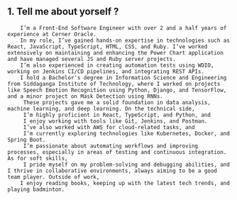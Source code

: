 
## 1. Tell me about yorself ?
   
        I’m a Front-End Software Engineer with over 2 and a half years of experience at Cerner Oracle. 
        In my role, I’ve gained hands-on expertise in technologies such as React, JavaScript, TypeScript, HTML, CSS, and Ruby. I’ve worked extensively on maintaining and enhancing the Power Chart application and have managed several JS and Ruby server projects. 
        I’m also experienced in creating automation tests using WDIO, working on Jenkins CI/CD pipelines, and integrating REST APIs. 
        I hold a Bachelor's degree in Information Science and Engineering from Siddaganga Institute of Technology, where I worked on projects like Speech Emotion Recognition using Python, Django, and TensorFlow, and a minor project on Mask Detection using RNNs.
         These projects gave me a solid foundation in data analysis, machine learning, and deep learning. On the technical side, 
         I’m highly proficient in React, TypeScript, and Python, and 
         I enjoy working with tools like Git, Jenkins, and Postman. 
         I’ve also worked with AWS for cloud-related tasks, and 
         I’m currently exploring technologies like Kubernetes, Docker, and Spring Boot. 
         I’m passionate about automating workflows and improving processes, especially in areas of testing and continuous integration. As for soft skills, 
         I pride myself on my problem-solving and debugging abilities, and I thrive in collaborative environments, always aiming to be a good team player. Outside of work,
        I enjoy reading books, keeping up with the latest tech trends, and playing badminton.

